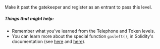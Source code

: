Make it past the gatekeeper and register as an entrant to pass this level.

##### Things that might help:
* Remember what you've learned from the Telephone and Token levels.
* You can learn more about the special function `gasleft()`, in Solidity's documentation (see [here](https://docs.soliditylang.org/en/stable/units-and-global-variables.html) and [here](https://docs.soliditylang.org/en/stable/control-structures.html#external-function-calls)).
